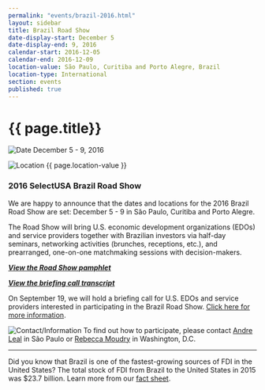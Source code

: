 ```yaml
---
permalink: "events/brazil-2016.html"
layout: sidebar
title: Brazil Road Show
date-display-start: December 5
date-display-end: 9, 2016
calendar-start: 2016-12-05
calendar-end: 2016-12-09
location-value: São Paulo, Curitiba and Porto Alegre, Brazil
location-type: International
section: events
published: true
---
```


# {{ page.title}}

![Date](https://google.github.io/material-design-icons/action/svg/design/ic_event_24px.svg "Date") December 5 - 9, 2016

![Location](http://google.github.io/material-design-icons/social/svg/design/ic_location_city_24px.svg "Location") {{ page.location-value }}

### 2016 SelectUSA Brazil Road Show

We are happy to announce that the dates and locations for the 2016 Brazil Road Show are set: December 5 - 9 in São Paulo, Curitiba and Porto Alegre.

The Road Show will bring U.S. economic development organizations (EDOs) and service providers together with Brazilian investors via half-day seminars, networking activities (brunches, receptions, etc.), and prearranged, one-on-one matchmaking sessions with decision-makers.

_**[View the Road Show pamphlet](https://selectusa.github.io/events/documents/2016-Brazil-Road-Show.pdf)**_

_**[View the briefing call transcript](https://selectusa.github.io/events/documents/brazil-road-show-briefing-transcript.pdf)**_

On September 19, we will hold a briefing call for U.S. EDOs and service providers interested in participating in the Brazil Road Show. [Click here for more information](https://www.selectusa.gov/susa_events).

![Contact/Information](http://google.github.io/material-design-icons/action/svg/design/ic_speaker_notes_24px.svg "Contact/Information") To find out how to participate, please contact [Andre Leal](mailto:andre.leal@trade.gov) in São Paulo or [Rebecca Moudry](mailto:rebecca.moudry@trade.gov) in Washington, D.C.

---

Did you know that Brazil is one of the fastest-growing sources of FDI in the United States? The total stock of FDI from Brazil to the United States in 2015 was $23.7 billion. Learn more from our [fact sheet](https://www.selectusa.gov/country-fact-sheet/Brazil).
